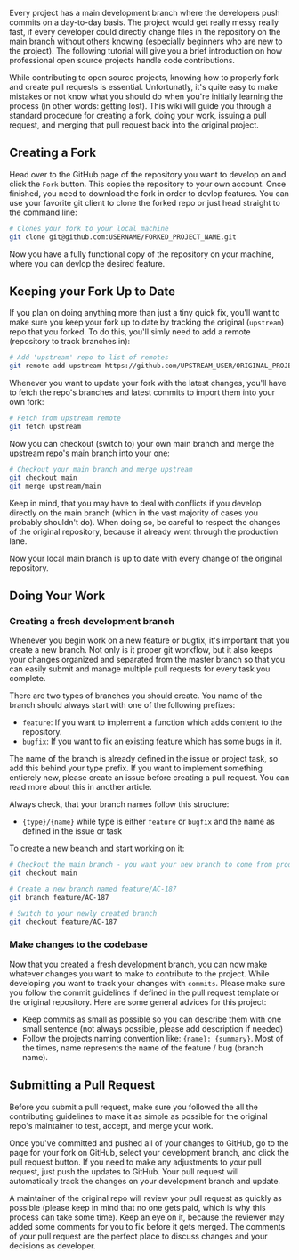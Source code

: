Every project has a main development branch where the developers push commits on a day-to-day basis. The project would get really messy really fast, if every developer could directly change files in the repository on the main branch without others knowing (especially beginners who are new to the project). The following tutorial will give you a brief introduction on how professional open source projects handle code contributions.

While contributing to open source projects, knowing how to properly fork and create pull requests is essential. Unfortunatly, it's quite easy to make mistakes or not know what you should do when you're initially learning the process (in other words: getting lost). This wiki will guide you through a standard procedure for creating a fork, doing your work, issuing a pull request, and merging that pull request back into the original project.

## Creating a Fork

Head over to the GitHub page of the repository you want to develop on and click the `Fork` button. This copies the repository to your own account. Once finished, you need to download the fork in order to devlop features. You can use your favorite git client to clone the forked repo or just head straight to the command line:

```bash
# Clones your fork to your local machine
git clone git@github.com:USERNAME/FORKED_PROJECT_NAME.git
```

Now you have a fully functional copy of the repository on your machine, where you can devlop the desired feature.


## Keeping your Fork Up to Date

If you plan on doing anything more than just a tiny quick fix, you'll want to make sure you keep your fork up to date by tracking the original (`upstream`) repo that you forked. To do this, you'll simly need to add a remote (repository to track branches in):

```bash
# Add 'upstream' repo to list of remotes
git remote add upstream https://github.com/UPSTREAM_USER/ORIGINAL_PROJECT.git
```

Whenever you want to update your fork with the latest changes, you'll have to fetch the repo's branches and latest commits to import them into your own fork:

```bash
# Fetch from upstream remote
git fetch upstream
```

Now you can checkout (switch to) your own main branch and merge the upstream repo's main branch into your one:

```bash
# Checkout your main branch and merge upstream
git checkout main
git merge upstream/main
```

Keep in mind, that you may have to deal with conflicts if you develop directly on the main branch (which in the vast majority of cases you probably shouldn't do). When doing so, be careful to respect the changes of the original repository, because it already went through the production lane.

Now your local main branch is up to date with every change of the original repository.


## Doing Your Work

### Creating a fresh development branch

Whenever you begin work on a new feature or bugfix, it's important that you create a new branch. Not only is it proper git workflow, but it also keeps your changes organized and separated from the master branch so that you can easily submit and manage multiple pull requests for every task you complete.

There are two types of branches you should create. You name of the branch should always start with one of the following prefixes:
- `feature`: If you want to implement a function which adds content to the repository.
- `bugfix`: If you want to fix an existing feature which has some bugs in it.

The name of the branch is already defined in the issue or project task, so add this behind your type prefix. If you want to implement something entierely new, please create an issue before creating a pull request. You can read more about this in another article.

Always check, that your branch names follow this structure:
- `{type}/{name}` while type is either `feature` or `bugfix` and the name as defined in the issue or task

To create a new beanch and start working on it:

```bash
# Checkout the main branch - you want your new branch to come from production main 
git checkout main

# Create a new branch named feature/AC-187
git branch feature/AC-187

# Switch to your newly created branch
git checkout feature/AC-187
```

### Make changes to the codebase

Now that you created a fresh development branch, you can now make whatever changes you want to make to contribute to the project. While developing you want to track your changes with `commits`. Please make sure you follow the commit guidelines if defined in the pull request template or the original repository. Here are some general advices for this project:
- Keep commits as small as possible so you can describe them with one small sentence (not always possible, please add description if needed)
- Follow the projects naming convention like: `{name}: {summary}`. Most of the times, name represents the name of the feature / bug (branch name).


## Submitting a Pull Request

Before you submit a pull request, make sure you followed the all the contributing guidelines to make it as simple as possible for the original repo's maintainer to test, accept, and merge your work.

Once you've committed and pushed all of your changes to GitHub, go to the page for your fork on GitHub, select your development branch, and click the pull request button. If you need to make any adjustments to your pull request, just push the updates to GitHub. Your pull request will automatically track the changes on your development branch and update.

A maintainer of the original repo will review your pull request as quickly as possible (please keep in mind that no one gets paid, which is why this process can take some time). Keep an eye on it, because the reviewer may added some comments for you to fix before it gets merged. The comments of your pull request are the perfect place to discuss changes and your decisions as developer.
